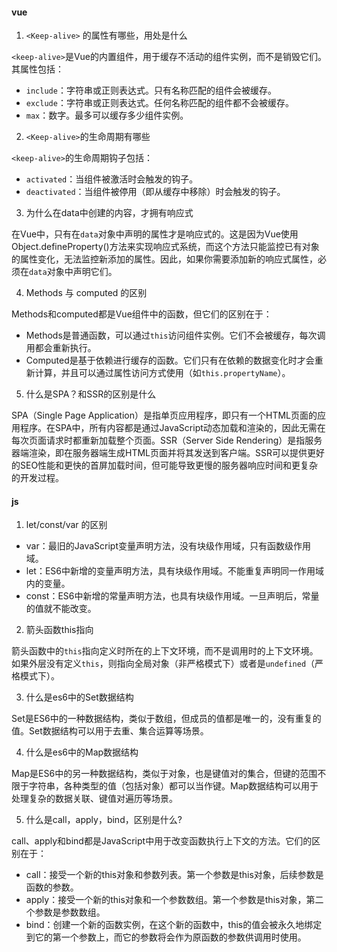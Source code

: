 #### vue

1. `<Keep-alive>` 的属性有哪些，用处是什么

`<keep-alive>`是Vue的内置组件，用于缓存不活动的组件实例，而不是销毁它们。其属性包括：

* `include`：字符串或正则表达式。只有名称匹配的组件会被缓存。
* `exclude`：字符串或正则表达式。任何名称匹配的组件都不会被缓存。
* `max`：数字。最多可以缓存多少组件实例。

2. `<Keep-alive>`的生命周期有哪些

`<keep-alive>`的生命周期钩子包括：

* `activated`：当组件被激活时会触发的钩子。
* `deactivated`：当组件被停用（即从缓存中移除）时会触发的钩子。

3. 为什么在data中创建的内容，才拥有响应式

在Vue中，只有在`data`对象中声明的属性才是响应式的。这是因为Vue使用Object.defineProperty()方法来实现响应式系统，而这个方法只能监控已有对象的属性变化，无法监控新添加的属性。因此，如果你需要添加新的响应式属性，必须在`data`对象中声明它们。

4. Methods 与 computed 的区别

Methods和computed都是Vue组件中的函数，但它们的区别在于：

* Methods是普通函数，可以通过`this`访问组件实例。它们不会被缓存，每次调用都会重新执行。
* Computed是基于依赖进行缓存的函数。它们只有在依赖的数据变化时才会重新计算，并且可以通过属性访问方式使用（如`this.propertyName`）。

5. 什么是SPA？和SSR的区别是什么

SPA（Single Page Application）是指单页应用程序，即只有一个HTML页面的应用程序。在SPA中，所有内容都是通过JavaScript动态加载和渲染的，因此无需在每次页面请求时都重新加载整个页面。SSR（Server Side Rendering）是指服务器端渲染，即在服务器端生成HTML页面并将其发送到客户端。SSR可以提供更好的SEO性能和更快的首屏加载时间，但可能导致更慢的服务器响应时间和更复杂的开发过程。

#### js

1. let/const/var 的区别

* var：最旧的JavaScript变量声明方法，没有块级作用域，只有函数级作用域。
* let：ES6中新增的变量声明方法，具有块级作用域。不能重复声明同一作用域内的变量。
* const：ES6中新增的常量声明方法，也具有块级作用域。一旦声明后，常量的值就不能改变。

2. 箭头函数this指向

箭头函数中的`this`指向定义时所在的上下文环境，而不是调用时的上下文环境。如果外层没有定义`this`，则指向全局对象（非严格模式下）或者是`undefined`（严格模式下）。

3. 什么是es6中的Set数据结构

Set是ES6中的一种数据结构，类似于数组，但成员的值都是唯一的，没有重复的值。Set数据结构可以用于去重、集合运算等场景。

4. 什么是es6中的Map数据结构

Map是ES6中的另一种数据结构，类似于对象，也是键值对的集合，但键的范围不限于字符串，各种类型的值（包括对象）都可以当作键。Map数据结构可以用于处理复杂的数据关联、键值对遍历等场景。

5. 什么是call，apply，bind，区别是什么?

call、apply和bind都是JavaScript中用于改变函数执行上下文的方法。它们的区别在于：

* call：接受一个新的this对象和参数列表。第一个参数是this对象，后续参数是函数的参数。
* apply：接受一个新的this对象和一个参数数组。第一个参数是this对象，第二个参数是参数数组。
* bind：创建一个新的函数实例，在这个新的函数中，this的值会被永久地绑定到它的第一个参数上，而它的参数将会作为原函数的参数供调用时使用。
